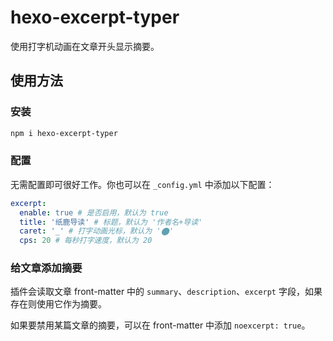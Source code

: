 # hexo-excerpt-typer

使用打字机动画在文章开头显示摘要。

## 使用方法

### 安装

```bash
npm i hexo-excerpt-typer
```

### 配置

无需配置即可很好工作。你也可以在 `_config.yml` 中添加以下配置：

```yaml
excerpt:
  enable: true # 是否启用，默认为 true
  title: '纸鹿导读' # 标题，默认为 '作者名+导读'
  caret: '_' # 打字动画光标，默认为 '⬤'
  cps: 20 # 每秒打字速度，默认为 20
```

### 给文章添加摘要

插件会读取文章 front-matter 中的 `summary`、`description`、`excerpt` 字段，如果存在则使用它作为摘要。

如果要禁用某篇文章的摘要，可以在 front-matter 中添加 `noexcerpt: true`。
